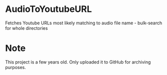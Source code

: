 # AudioToYoutubeURL
Fetches Youtube URLs most likely matching to audio file name - bulk-search for whole directories 

# Note
This project is a few years old. Only uploaded it to GitHub for archiving purposes.
